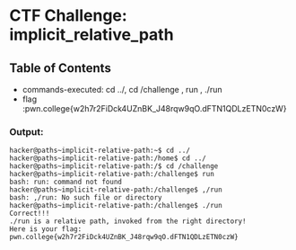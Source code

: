 # CTF Challenge: implicit_relative_path

## Table of Contents

- commands-executed: cd ../, cd /challenge , run , ./run
- flag :pwn.college{w2h7r2FiDck4UZnBK_J48rqw9qO.dFTN1QDLzETN0czW}


### Output:
```console
hacker@paths~implicit-relative-path:~$ cd ../
hacker@paths~implicit-relative-path:/home$ cd ../
hacker@paths~implicit-relative-path:/$ cd /challenge
hacker@paths~implicit-relative-path:/challenge$ run
bash: run: command not found
hacker@paths~implicit-relative-path:/challenge$ ,/run
bash: ,/run: No such file or directory
hacker@paths~implicit-relative-path:/challenge$ ./run
Correct!!!
./run is a relative path, invoked from the right directory!
Here is your flag:
pwn.college{w2h7r2FiDck4UZnBK_J48rqw9qO.dFTN1QDLzETN0czW}

```
